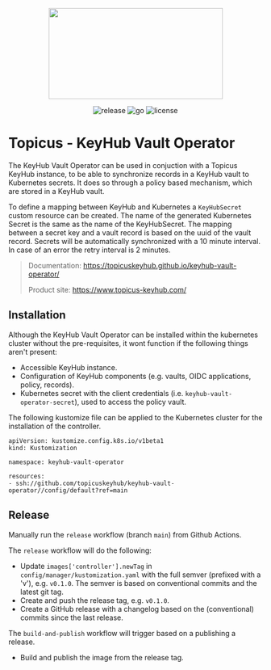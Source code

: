 <p align="center">
  <img src="assets/keyhub.png" width="345" height="180">
</p>

<p align="center">
  <img src="https://img.shields.io/github/v/release/topicuskeyhub/keyhub-vault-operator" alt="release">
  <img src="https://img.shields.io/github/go-mod/go-version/topicuskeyhub/keyhub-vault-operator" alt="go">
  <img src="https://img.shields.io/github/license/topicuskeyhub/keyhub-vault-operator" alt="license">
</p>

# Topicus - KeyHub Vault Operator

The KeyHub Vault Operator can be used in conjuction with a Topicus KeyHub instance, to be able to synchronize records in a KeyHub vault to Kubernetes secrets. It does so through a policy based mechanism, which are stored in a KeyHub vault. 

To define a mapping between KeyHub and Kubernetes a `KeyHubSecret` custom resource can be created. The name of the generated Kubernetes Secret is the same as the name of the KeyHubSecret. The mapping between a secret key and a vault record is based on the uuid of the vault record. Secrets will be automatically synchronized with a 10 minute interval. In case of an error the retry interval is 2 minutes.

> Documentation: https://topicuskeyhub.github.io/keyhub-vault-operator/
>
> Product site: https://www.topicus-keyhub.com/

## Installation

Although the KeyHub Vault Operator can be installed within the kubernetes cluster without the pre-requisites, it wont function if the following things aren't present:
- Accessible KeyHub instance.
- Configuration of KeyHub components (e.g. vaults, OIDC applications, policy, records).
- Kubernetes secret with the client credentials (i.e. `keyhub-vault-operator-secret`), used to access the policy vault.

The following kustomize file can be applied to the Kubernetes cluster for the installation of the controller.
```
apiVersion: kustomize.config.k8s.io/v1beta1
kind: Kustomization

namespace: keyhub-vault-operator

resources:
- ssh://github.com/topicuskeyhub/keyhub-vault-operator//config/default?ref=main
```

## Release
Manually run the `release` workflow (branch `main`) from Github Actions.

The `release` workflow will do the following:
- Update `images['controller'].newTag` in `config/manager/kustomization.yaml` with the full semver (prefixed with a 'v'), e.g. `v0.1.0`. The semver is based on conventional commits and the latest git tag.
- Create and push the release tag, e.g. `v0.1.0`.
- Create a GitHub release with a changelog based on the (conventional) commits since the last release.

The `build-and-publish` workflow will trigger based on a publishing a release.
- Build and publish the image from the release tag.
